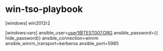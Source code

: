 # win-tso-playbook


[windows]
win2012r2

[windows:vars]
ansible_user=user1@TEST007.ORG
ansible_password={{ hide_password}}
ansible_connection=winrm
ansible_winrm_transport=kerberos
ansible_port=5985